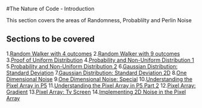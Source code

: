 #The Nature of Code - Introduction

This section covers the areas of Randomness, Probablilty and Perlin Noise

## Sections to be covered
1.[Random Walker with 4 outcomes](01_Random_Walker_with_4_outcomes)
2.[Random Walker with 9 outcomes](02_Random_Walker_with_9_outcomes)
3.[Proof of Uniform Distribution](03_Proof_of_Uniform_Distribution)
4.[Probability and Non-Uniform Distribution 1](04_Probability_and_NonUniform_Distribtution_1)
5.[Probability and Non-Uniform Distribution 2](05_Probability_and_NonUniform_Distribution_2)
6.[Gaussian Distribution: Standard Deviation](06_Gaussian_Distribution_Standard_Deviation)
7.[Gaussian Distribution: Standard Deviation 2D](07_Gaussian_Distribution_Standard_Deviation_2D)
8.[One Dimensional Noise](08_One_Dimensional_Noise)
9.[One Dimensional Noise: Special](09_One_Dimensional_Noise_Fancy)
10.[Understanding the Pixel Array in P5](10_Understanding_the_Pixel_Array_in_P5)
11.[Understanding the Pixel Array in P5 Part 2](11_Understanding_the_Pixel_Array_in_P5_2)
12.[Pixel Array: Gradient](12_Pixel_Array_Gradient)
13.[Pixel Array: Tv Screen](13_Pixel_Array_Tv_Screen)
14.[Implementing 2D Noise in the Pixel Array](14_Implementing_2D_Noise_in_the_Pixel_Array)